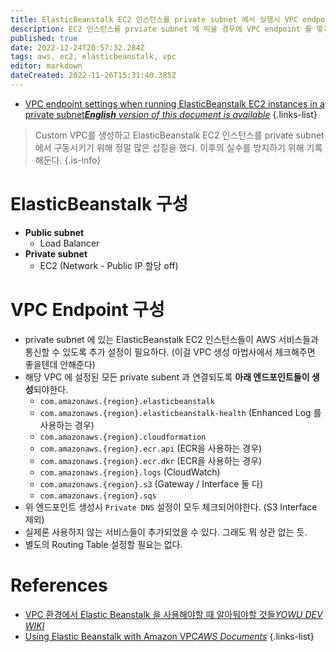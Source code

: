 ```yaml
---
title: ElasticBeanstalk EC2 인스턴스를 private subnet 에서 실행시 VPC endpoint 설정
description: EC2 인스턴스를 prviate subnet 에 띄울 경우에 VPC endpoint 를 몇가지 생성해줘야 인스턴스가 정상적으로 프로비저닝 된다.
published: true
date: 2022-12-24T20:57:32.284Z
tags: aws, ec2, elasticbeanstalk, vpc
editor: markdown
dateCreated: 2022-11-26T15:31:40.385Z
---
```


- [VPC endpoint settings when running ElasticBeanstalk EC2 instances in a private subnet***English** version of this document is available*](/en/dev/AWS/VPC-endpoint-settings-when-running-ElasticBeanstalk-EC2-instances-in-a-private-subnet)
{.links-list}

> Custom VPC를 생성하고 ElasticBeanstalk EC2 인스턴스를 private subnet 에서 구동시키기 위해 정말 많은 삽질을 했다.
> 이후의 실수를 방지하기 위해 기록해둔다.
{.is-info}

# ElasticBeanstalk 구성

- **Public subnet**
  - Load Balancer
- **Private subnet**
  - EC2 (Network - Public IP 할당 off)
  
# VPC Endpoint 구성

- private subnet 에 있는 ElasticBeanstalk EC2 인스턴스들이 AWS 서비스들과 통신할 수 있도록 추가 설정이 필요하다. (이걸 VPC 생성 마법사에서 체크해주면 좋을텐데 안해준다)
- 해당 VPC 에 설정된 모든 private subent 과 연결되도록 **아래 엔드포인트들이 생성**되야한다.
  - `com.amazonaws.{region}.elasticbeanstalk`
  - `com.amazonaws.{region}.elasticbeanstalk-health` (Enhanced Log 를 사용하는 경우)
  - `com.amazonaws.{region}.cloudformation`
  - `com.amazonaws.{region}.ecr.api` (ECR을 사용하는 경우)
  - `com.amazonaws.{region}.ecr.dkr` (ECR을 사용하는 경우)
  - `com.amazonaws.{region}.logs` (CloudWatch)
  - `com.amazonaws.{region}.s3` (Gateway / Interface 둘 다)
  - `com.amazonaws.{region}.sqs`
- 위 엔드포인트 생성시 `Private DNS` 설정이 모두 체크되어야한다. (S3 Interface 제외)
- 실제론 사용하지 않는 서비스들이 추가되었을 수 있다. 그래도 뭐 상관 없는 듯.
- 별도의 Routing Table 설정할 필요는 없다.

# References

- [VPC 환경에서 Elastic Beanstalk 을 사용해야할 때 알아둬야할 것들*YOWU DEV WIKI*](https://wiki.yowu.dev/ko/dev/AWS/Things-to-know-when-using-Elastic-Beanstalk-in-a-VPC-environment)
- [Using Elastic Beanstalk with Amazon VPC*AWS Documents*](https://docs.aws.amazon.com/elasticbeanstalk/latest/dg/vpc.html#services-vpc-private-beanstalk)
{.links-list}